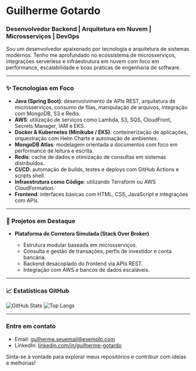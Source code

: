 # Guilherme Gotardo

### Desenvolvedor Backend | Arquitetura em Nuvem | Microsserviços | DevOps

Sou um desenvolvedor apaixonado por tecnologia e arquitetura de sistemas modernos. Tenho me aprofundado no ecossistema de microsserviços, integrações serverless e infraestrutura em nuvem com foco em performance, escalabilidade e boas práticas de engenharia de software.

---

### ✨ Tecnologias em Foco

* **Java (Spring Boot)**: desenvolvimento de APIs REST, arquitetura de microsserviços, consumo de filas, manipulação de arquivos, integração com MongoDB, S3 e Redis.
* **AWS**: utilização de serviços como Lambda, S3, SQS, CloudFront, Secrets Manager, IAM e EKS.
* **Docker & Kubernetes (Minikube / EKS)**: conteinerização de aplicações, orquestração com Helm Charts e automação de ambientes.
* **MongoDB Atlas**: modelagem orientada a documentos com foco em performance de leitura e escrita.
* **Redis**: cache de dados e otimização de consultas em sistemas distribuídos.
* **CI/CD**: automação de builds, testes e deploys com GitHub Actions e scripts shell.
* **Infraestrutura como Código**: utilizando Terraform ou AWS CloudFormation.
* **Frontend**: interfaces básicas com HTML, CSS, JavaScript e integrações com APIs.

---

### 📅 Projetos em Destaque

* **Plataforma de Corretora Simulada (Stack Over Broker)**

  * Estrutura modular baseada em microsserviços.
  * Consulta e gestão de transações, perfis de investidor e conta bancária.
  * Backend desacoplado do frontend via APIs REST.
  * Integração com AWS e bancos de dados escaláveis.

---

### 📈 Estatísticas GitHub

![GitHub Stats](https://github-readme-stats.vercel.app/api?username=guilherme-gotardo\&show_icons=true\&theme=dark)
![Top Langs](https://github-readme-stats.vercel.app/api/top-langs/?username=guilherme-gotardo\&layout=compact\&theme=dark)

---

### Entre em contato

* Email: [guilherme.seuemail@exemplo.com](mailto:guilher.gotardo@gmail.com)
* LinkedIn: [linkedin.com/in/guilherme-gotardo](https://www.linkedin.com/in/guilherme-gotardo-santos-2383a3204/)

Sinta-se à vontade para explorar meus repositórios e contribuir com ideias e melhorias!
